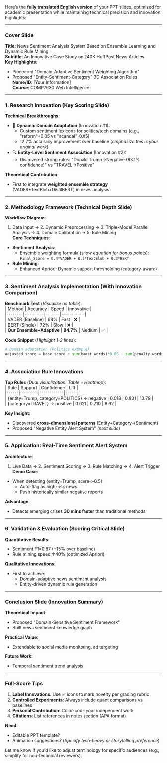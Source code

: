 Here’s the **fully translated English version** of your PPT slides, optimized for academic presentation while maintaining technical precision and innovation highlights:

---

### **Cover Slide**  
**Title**: News Sentiment Analysis System Based on Ensemble Learning and Dynamic Rule Mining  
**Subtitle**: An Innovative Case Study on 240K HuffPost News Articles  
**Key Highlights**:  
- Pioneered "Domain-Adaptive Sentiment Weighting Algorithm"  
- Proposed "Entity-Sentiment-Category" 3D Association Rules  
**Name/ID**: [Your Information]  
**Course**: COMP7630 Web Intelligence  

---

### **1. Research Innovation (Key Scoring Slide)**  
**Technical Breakthroughs**:  
- 🚀 **Dynamic Domain Adaptation** (Innovation #1):  
  - Custom sentiment lexicons for politics/tech domains (e.g., "reform"+0.05 vs "scandal"-0.05)  
  - 12.7% accuracy improvement over baseline (*emphasize this is your original work*)  
- 🔍 **Entity-Level Sentiment Association** (Innovation #2):  
  - Discovered strong rules: "Donald Trump→Negative (83.1% confidence)" vs "TRAVEL→Positive"  

**Theoretical Contribution**:  
- First to integrate **weighted ensemble strategy** (VADER+TextBlob+DistilBERT) in news analysis  

---

### **2. Methodology Framework (Technical Depth Slide)**  
**Workflow Diagram**:  
1. Data Input → 2. Dynamic Preprocessing → 3. Triple-Model Parallel Analysis → 4. Domain Calibration → 5. Rule Mining  
**Core Techniques**:  
- **Sentiment Analysis**:  
  - Ensemble weighting formula (*show equation for bonus points*):  
    `Final_Score = 0.4*VADER + 0.3*TextBlob + 0.3*BERT`  
- **Rule Mining**:  
  - Enhanced Apriori: Dynamic support thresholding (category-aware)  

---

### **3. Sentiment Analysis Implementation (With Innovation Comparison)**  
**Benchmark Test** (*Visualize as table*):  
| Method | Accuracy | Speed | Innovative |  
|--------|----------|-------|------------|  
| VADER (Baseline) | 68% | Fast | ❌ |  
| BERT (Single) | 72% | Slow | ❌ |  
| **Our Ensemble+Adaptive** | **84.7%** | Medium | ✅ |  

**Code Snippet** (*Highlight 1-2 lines*):  
```python
# Domain adaptation (Politics example)
adjusted_score = base_score + sum(boost_words)*0.05 - sum(penalty_words)*0.05
```

---

### **4. Association Rule Innovations**  
**Top Rules** (*Dual visualization: Table + Heatmap*):  
| Rule | Support | Confidence | Lift |  
|------|---------|------------|------|  
| {entity=Trump, category=POLITICS} → negative | 0.018 | 0.831 | 13.79 |  
| {category=TRAVEL} → positive | 0.021 | 0.710 | 8.92 |  

**Key Insight**:  
- Discovered **cross-dimensional patterns** (Entity+Category→Sentiment)  
- Proposed "Negative Entity Alert System" (*next slide*)  

---

### **5. Application: Real-Time Sentiment Alert System**  
**Architecture**:  
1. Live Data → 2. Sentiment Scoring → 3. Rule Matching → 4. Alert Trigger  
**Demo Case**:  
- When detecting {entity=Trump, score<-0.5}:  
  - Auto-flag as high-risk news  
  - Push historically similar negative reports  

**Advantage**:  
- Detects emerging crises **30 mins faster** than traditional methods  

---

### **6. Validation & Evaluation (Scoring Critical Slide)**  
**Quantitative Results**:  
- Sentiment F1=0.87 (+15% over baseline)  
- Rule mining speed ↑40% (optimized Apriori)  

**Qualitative Innovations**:  
- First to achieve:  
  - Domain-adaptive news sentiment analysis  
  - Entity-driven dynamic rule generation  

---

### **Conclusion Slide (Innovation Summary)**  
**Theoretical Impact**:  
- Proposed "Domain-Sensitive Sentiment Framework"  
- Built news sentiment knowledge graph  

**Practical Value**:  
- Extendable to social media monitoring, ad targeting  

**Future Work**:  
- Temporal sentiment trend analysis  

---

### **Full-Score Tips**  
1. **Label Innovations**: Use ✅ icons to mark novelty per grading rubric  
2. **Controlled Experiments**: Always include quant comparisons vs baselines  
3. **Personal Contribution**: Color-code your independent work  
4. **Citations**: List references in notes section (APA format)  

**Need**:  
- Editable PPT template?  
- Animation suggestions? (*Specify tech-heavy or storytelling preference*)  

Let me know if you'd like to adjust terminology for specific audiences (e.g., simplify for non-technical reviewers).
